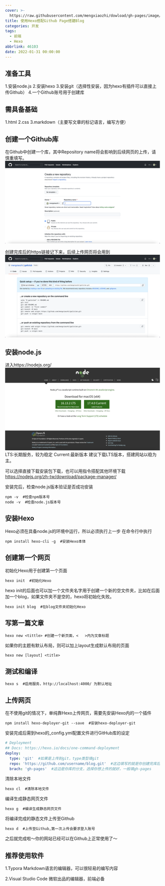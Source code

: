 ```yaml
---
cover: >-
  https://raw.githubusercontent.com/mengxiaozhi/dowload/gh-pages/image/1*zGn8GFhpCNdbO3wSvJO2JQ.jpeg
title: 使用Hexo搭配Github Page搭建Blog
categories: 开发
tags:
  - 前端
  - Hexo
abbrlink: 46103
date: 2022-01-31 00:00:00
---
```

## 准备工具
1.安装node.js
2.安装hexo
3.安装git（选择性安装，因为hexo有插件可以直接上传Github）
4.一个Github账号用于创建库

## 需具备基础
1.html
2.css
3.markdown（主要写文章的标记语言，编写方便）

## 创建一个Github库
在Github中创建一个库，其中Repository name将会影响到后续网页的上传，请慎重填写。
![](https://raw.githubusercontent.com/mengxiaozhi/dowload/gh-pages/image/Screen%20Shot%202022-01-31%20at%206.37.25%20PM.png)

创建完库后的https链接记下来，后续上传网页将会用到
![](https://raw.githubusercontent.com/mengxiaozhi/dowload/gh-pages/image/Screen%20Shot%202022-01-31%20at%206.37.36%20PM.png)


## 安装node.js
进入https://nodejs.org/
![](https://raw.githubusercontent.com/mengxiaozhi/dowload/gh-pages/image/Screen%20Shot%202022-01-31%20at%203.02.20%20PM.png)
LTS:长期服务，较为稳定
Current:最新版本
建议下载LTS版本，搭建网站以稳为主。

可以选择直接下载安装包下载，也可以用指令搭配其他环境下载
https://nodejs.org/zh-tw/download/package-manager/

安装完后，检查node.js版本验证是否成功安装
```
npm -v  #检查npm版本号
node -v  #检查node.js版本号
```

## 安装Hexo
Hexo必须在具备node.js的环境中运行，所以必须执行上一步
在命令行中执行
```
npm install hexo-cli -g  #安装Hexo本体
```

## 创建第一个网页
初始化Hexo用于创建第一个页面
```
hexo init  #初始化Hexo
```
hexo init的后面也可以加一个文件夹名字用于创建一个新的空文件夹，比如在后面加一个blog，如果文件夹不是空的，hexo将初始化失败。
```
hexo init blog  #在blog文件夹初始化Hexo
```
## 写第一篇文章
```
hexo new <tittle> #创建一个新页面，<   >内为文章标题
```
如果你的主题有默认布局，则可以加上layout生成默认布局的页面
```
hexo new [layout] <title>
```
## 测试和编译
```
hexo s  #启用服务，http://localhost:4000/ 为默认地址
```
## 上传网页
在不使用git的情况下，单纯靠Hexo上传网页，需要先安装Hexo内的一个插件
```
npm install hexo-deployer-git --save  #安装hexo-deployer-git
```
安装完成后需到hexo的_config.yml配置文件进行GitHub库的设定
```yml
# Deployment
## Docs: https://hexo.io/docs/one-command-deployment
deploy:
  type: 'git'  #如果是上传到git，type类型填git
  repo: 'https://github.com/username/blog.git'  #这边填写的就是你创建完库后的http链接，直接复制粘贴即可。username填你的名字，blog是你的库，如果你的库就是你的名字则不需要username后面的内容，但最后都加.git
  brach: 'gh-pages'  #这边是你库的分支，选择你想上传的就好，一般填gh-pages
```
清除本地文件
```
hexo cl  #清除本地文件
```
编译生成静态网页文件
```
hexo g  #编译生成静态网页文件
```
将编译完成的静态文件上传至Github
```
hexo d  #上传至Github,第一次上传会要求登入账号
```
之后就完成啦～你的网站已经可以在Github上正常使用了～
## 推荐使用软件
1.Typora
Markdown语言的编辑器，可以很轻易的编写内容

2.Visual Studio Code
微软出品的编辑器，前端必备

